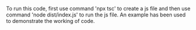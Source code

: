 To run this code, first use command 'npx tsc' to create a js file and then use command 'node dist/index.js' to run the js file.
An example has been used to demonstrate the working of code.
